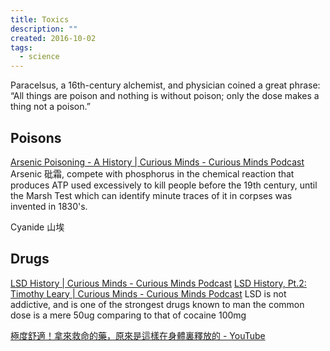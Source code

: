 ```yaml
---
title: Toxics
description: ""
created: 2016-10-02
tags:
  - science
---
```


Paracelsus, a 16th-century alchemist, and physician coined a great phrase: “All things are poison and nothing is without poison; only the dose makes a thing not a poison.”

## Poisons

[Arsenic Poisoning - A History | Curious Minds - Curious Minds Podcast](http://www.cmpod.net/the-history-of-poisons/)
Arsenic 砒霜, compete with phosphorus in the chemical reaction that produces ATP
used excessively to kill people before the 19th century, until the Marsh Test which can identify minute traces of it in corpses was invented in 1830's.

Cyanide 山埃

## Drugs

[LSD History | Curious Minds - Curious Minds Podcast](http://www.cmpod.net/the-history-of-lsd-pt-1-how-does-it-feel-to-be-crazy/)
[LSD History, Pt.2: Timothy Leary | Curious Minds - Curious Minds Podcast](http://www.cmpod.net/the-history-of-lsd-pt-2-the-most-dangerous-man-in-america/)
LSD is not addictive, and is one of the strongest drugs known to man
the common dose is a mere 50ug
comparing to that of cocaine 100mg

[極度舒適！拿來救命的藥，原來是這樣在身體裏釋放的 - YouTube](https://www.youtube.com/watch?v=S3hlPDBlfvo)
